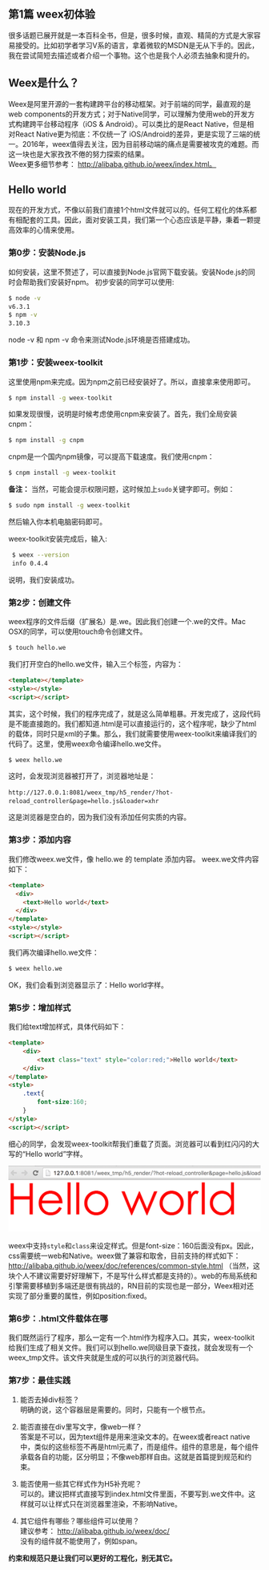 ## 第1篇 weex初体验    
很多话题已展开就是一本百科全书，但是，很多时候，直观、精简的方式是大家容易接受的。比如初学者学习V系的语言，拿着微软的MSDN是无从下手的。因此，我在尝试简短去描述或者介绍一个事物。这个也是我个人必须去抽象和提升的。             

## Weex是什么？
Weex是阿里开源的一套构建跨平台的移动框架。对于前端的同学，最直观的是web components的开发方式；对于Native同学，可以理解为使用web的开发方式构建跨平台移动程序（iOS & Android）。可以类比的是React Native，但是相对React Native更为彻底：不仅统一了 iOS/Android的差异，更是实现了三端的统一。2016年，weex值得去关注，因为目前移动端的痛点是需要被攻克的难题。而这一块也是大家孜孜不倦的努力探索的结果。           
Weex更多细节参考： http://alibaba.github.io/weex/index.html。    

## Hello world    
现在的开发方式，不像以前我们直接1个html文件就可以的。任何工程化的体系都有相配套的工具。因此，面对安装工具，我们第一个心态应该是平静，秉着一颗提高效率的心情来使用。            

### 第0步：安装Node.js    
如何安装，这里不赘述了，可以直接到Node.js官网下载安装。安装Node.js的同时会帮助我们安装好npm。 初步安装的同学可以使用:  

```bash   
$ node -v
v6.3.1
$ npm -v
3.10.3
```	
node -v 和 npm -v 命令来测试Node.js环境是否搭建成功。	
### 第1步：安装weex-toolkit      
这里使用npm来完成。因为npm之前已经安装好了。所以，直接拿来使用即可。      

```bash
$ npm install -g weex-toolkit    
```	  
	
如果发现很慢，说明是时候考虑使用cnpm来安装了。首先，我们全局安装cnpm：     

```bash
$ npm install -g cnpm 	       
```
		
cnpm是一个国内npm镜像，可以提高下载速度。我们使用cnpm：     

```bash
$ cnpm install -g weex-toolkit      
``` 

**备注：** 当然，可能会提示权限问题，这时候加上``sudo``关键字即可。例如：  
 
```bash 
$ sudo npm install -g weex-toolkit 	   
```

 然后输入你本机电脑密码即可。       
 
 weex-toolkit安装完成后，输入:
 
```bash 	
 $ weex --version    
 info 0.4.4 
```
             
说明，我们安装成功。               


### 第2步：创建文件     
weex程序的文件后缀（扩展名）是.we。因此我们创建一个.we的文件。Mac OSX的同学，可以使用touch命令创建文件。      

```bash	
$ touch hello.we       
```

我们打开空白的hello.we文件，输入三个标签，内容为：       
 
```html
<template></template>
<style></style>
<script></script>      
```	
	
其实，这个时候，我们的程序完成了，就是这么简单粗暴。开发完成了，这段代码是不能直接跑的。我们都知道.html是可以直接运行的，这个程序呢，缺少了html的载体，同时只是xml的子集。那么，我们就需要使用weex-toolkit来编译我们的代码了。这里，使用weex命令编译hello.we文件。              

```bash
$ weex hello.we       
```	
	 
这时，会发现浏览器被打开了，浏览器地址是：        

``http://127.0.0.1:8081/weex_tmp/h5_render/?hot-reload_controller&page=hello.js&loader=xhr``          

这是浏览器是空白的，因为我们没有添加任何实质的内容。          

### 第3步：添加内容     
我们修改weex.we文件，像 hello.we 的 template 添加内容。 weex.we文件内容如下：        

```html
<template>
  <div>
	<text>Hello world</text>
  </div>
</template>
<style></style>
<script></script>       
```	
	 
我们再次编译hello.we文件：    

```bash
$ weex hello.we       
```	

OK，我们会看到浏览器显示了：Hello world字样。        

### 第5步：增加样式       
 我们给text增加样式，具体代码如下：           

```html 
<template>
	<div>
		<text class="text" style="color:red;">Hello world</text>
	</div>
</template>
<style>
	.text{
		font-size:160;
	}
</style>
<script></script>     
```
	
细心的同学，会发现weex-toolkit帮我们重载了页面。浏览器可以看到红闪闪的大写的“Hello world”字样。          

![](imgs/001_1.png)

weex中支持``style``和``class``来设定样式。但是font-size：160后面没有px。因此，css需要统一web和Native。weex做了兼容和取舍，目前支持的样式如下： http://alibaba.github.io/weex/doc/references/common-style.html （当然，这块个人不建议需要好好理解下，不是写什么样式都是支持的）。web的布局系统和引擎需要移植到多端还是很有挑战的，RN目前的实现也是一部分，Weex相对还实现了部分重要的属性，例如position:fixed。    


### 第6步：.html文件载体在哪    
我们既然运行了程序，那么一定有一个.html作为程序入口。其实，weex-toolkit给我们生成了相关文件。我们可以到hello.we同级目录下查找，就会发现有一个weex_tmp文件。该文件夹就是生成的可以执行的浏览器代码。       


### 第7步：最佳实践           
1. 能否去掉div标签？         
	明确的说，这个容器层是需要的。同时，只能有一个根节点。
	 		
2. 能否直接在div里写文字，像web一样？             
	答案是不可以，因为text组件是用来渲染文本的。在weex或者react native中，类似的这些标签不再是html元素了，而是组件。组件的意思是，每个组件承载各自的功能，区分明显；不像web那样自由。这就是首篇提到规范和约束。          
	   
3.	能否使用一些其它样式作为H5补充呢？          
	可以的。建议把样式直接写到index.html文件里面，不要写到.we文件中。这样就可以让样式只在浏览器里渲染，不影响Native。     
	       
4. 其它组件有哪些？哪些组件可以使用？     
	建议参考： http://alibaba.github.io/weex/doc/     
	没有的组件就不能使用了，例如span。        

**约束和规范只是让我们可以更好的工程化，别无其它。**	
	
		
	
		
	     

 
   

           
	
	
 